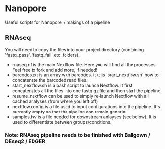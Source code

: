 # Nanopore
Useful scripts for Nanopore + makings of a pipeline

## RNAseq
You will need to copy the files into your project directory (containing 'fastq_pass', 'fastq_fail' etc. folders).

- rnaseq.nf is the main Nextflow file. Here you will find all the processes. Feel free to fork and add more, if needed! 
- barcodes.txt is an array with barcodes. It tells 'start_nextflow.sh' how to concatenate the barcoded read files. 
- start_nextflow.sh is a bash script to launch Nextflow. It first concatenates all the files into one fastq.gz file and then start the pipeline
- resume_nextflow can be used to simply re-launch Nextflow with all cached analyses (from where you left off)
- nextflow.config is a file used to input configurations into the pipeline. It's currently empty so that the pipeline can remain generic.
- samples.tsv is a file needed for downstream anlayses (see below). It is used to differentiate between groups/conditions. 

### Note: RNAseq pipeline needs to be finished with Ballgown / DEseq2 / EDGER 
